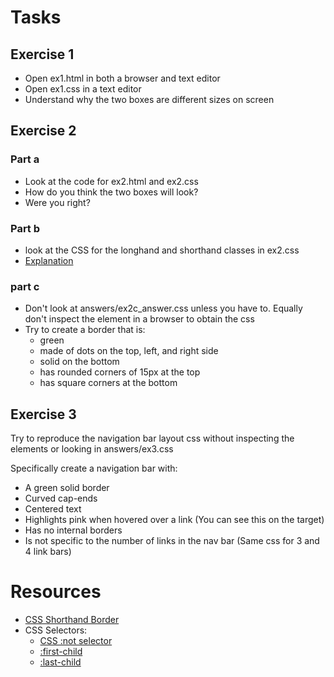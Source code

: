 # Tasks
## Exercise 1
* Open ex1.html in both a browser and text editor
* Open ex1.css in a text editor
* Understand why the two boxes are different sizes on screen

## Exercise 2
### Part a
* Look at the code for ex2.html and ex2.css
* How do you think the two boxes will look?
* Were you right?

### Part b
* look at the CSS for the longhand and shorthand classes in ex2.css
* [Explanation](https://www.w3schools.com/css/css_border_shorthand.asp)

### part c
* Don't look at answers/ex2c_answer.css unless you have to. Equally don't inspect the element in a browser to obtain
the css
* Try to create a border that is:
  * green
  * made of dots on the top, left, and right side
  * solid on the bottom
  * has rounded corners of 15px at the top
  * has square corners at the bottom


## Exercise 3
Try to reproduce the navigation bar layout css without inspecting the elements or looking in answers/ex3.css

Specifically create a navigation bar with:
* A green solid border
* Curved cap-ends
* Centered text
* Highlights pink when hovered over a link (You can see this on the target)
* Has no internal borders
* Is not specific to the number of links in the nav bar (Same css for 3 and 4 link bars)


# Resources
* [CSS Shorthand Border](https://www.w3schools.com/css/css_border_shorthand.asp)
* CSS Selectors:
  * [CSS :not selector](https://www.w3schools.com/cssref/sel_not.asp)
  * [:first-child](https://www.w3schools.com/cssref/sel_firstchild.asp)
  * [:last-child](https://www.w3schools.com/cssref/sel_last-child.asp)